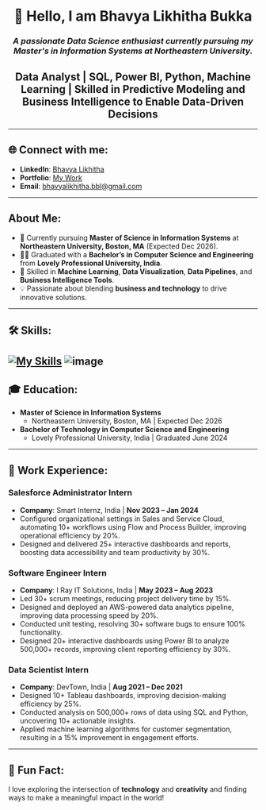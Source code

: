 <div align="center">

# 👋 Hello, I am **Bhavya Likhitha Bukka**

### *A passionate Data Science enthusiast currently pursuing my Master's in Information Systems at Northeastern University.*

**<h2>Data Analyst | SQL, Power BI, Python, Machine Learning | Skilled in Predictive Modeling and Business Intelligence to Enable Data-Driven Decisions</h2>**

</div>

---

## 🌐 Connect with me:
- **LinkedIn**: [Bhavya Likhitha](https://www.linkedin.com/in/bhavya-likhitha/)
- **Portfolio**: [My Work](https://bhavyaportfolio-five.vercel.app/)
- **Email**: [bhavyalikhitha.bbl@gmail.com](mailto:bhavyalikhitha.bbl@gmail.com)

---

## About Me:
- 🌱 Currently pursuing **Master of Science in Information Systems** at **Northeastern University, Boston, MA** (Expected Dec 2026).
- 👩‍🎓 Graduated with a **Bachelor’s in Computer Science and Engineering** from **Lovely Professional University, India**.
- 🌟 Skilled in **Machine Learning**, **Data Visualization**, **Data Pipelines**, and **Business Intelligence Tools**.
- 💡 Passionate about blending **business and technology** to drive innovative solutions.

---

## 🛠️ Skills:
[![My Skills](https://skillicons.dev/icons?i=py,gcp,azure,react,mysql,aws,docker,html,ai,java,js,kafka,materialui,mongodb,nodejs,postgres,r,react,redux,sass,scala,tensorflow,ts,vercel)](https://skillicons.dev)
![image]({https://img.shields.io/badge/Tableau-E97627?style=for-the-badge&logo=Tableau&logoColor=white})
---

## 🎓 Education:
- **Master of Science in Information Systems**  
  - Northeastern University, Boston, MA | Expected Dec 2026
- **Bachelor of Technology in Computer Science and Engineering**  
  - Lovely Professional University, India | Graduated June 2024

---

## 💼 Work Experience:
### Salesforce Administrator Intern
- **Company**: Smart Internz, India | **Nov 2023 – Jan 2024**
- Configured organizational settings in Sales and Service Cloud, automating 10+ workflows using Flow and Process Builder, improving operational efficiency by 20%.
- Designed and delivered 25+ interactive dashboards and reports, boosting data accessibility and team productivity by 30%.

### Software Engineer Intern
- **Company**: I Ray IT Solutions, India | **May 2023 – Aug 2023**
- Led 30+ scrum meetings, reducing project delivery time by 15%.
- Designed and deployed an AWS-powered data analytics pipeline, improving data processing speed by 20%.
- Conducted unit testing, resolving 30+ software bugs to ensure 100% functionality.
- Designed 20+ interactive dashboards using Power BI to analyze 500,000+ records, improving client reporting efficiency by 30%.

### Data Scientist Intern
- **Company**: DevTown, India | **Aug 2021 – Dec 2021**
- Designed 10+ Tableau dashboards, improving decision-making efficiency by 25%.
- Conducted analysis on 500,000+ rows of data using SQL and Python, uncovering 10+ actionable insights.
- Applied machine learning algorithms for customer segmentation, resulting in a 15% improvement in engagement efforts.

---

## 🌟 Fun Fact:
I love exploring the intersection of **technology** and **creativity** and finding ways to make a meaningful impact in the world!
